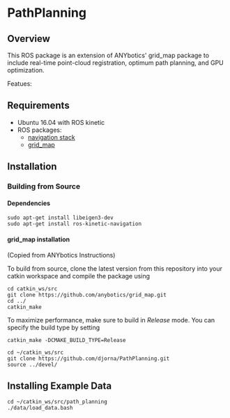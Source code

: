# PathPlanning

## Overview

This ROS package is an extension of ANYbotics' grid_map package to include real-time point-cloud registration, optimum path planning, and GPU optimization.

Featues:

## Requirements
* Ubuntu 16.04 with ROS kinetic
* ROS packages:  
  * [navigation stack](http://wiki.ros.org/navigation)
  * [grid_map](https://github.com/ANYbotics/grid_map)


## Installation

### Building from Source
#### Dependencies
```shell
sudo apt-get install libeigen3-dev
sudo apt-get install ros-kinetic-navigation
```
#### grid_map installation
(Copied from ANYbotics Instructions)

To build from source, clone the latest version from this repository into your catkin workspace and compile the package using

    cd catkin_ws/src
    git clone https://github.com/anybotics/grid_map.git
    cd ../
    catkin_make

To maximize performance, make sure to build in *Release* mode. You can specify the build type by setting

    catkin_make -DCMAKE_BUILD_TYPE=Release

```shell
cd ~/catkin_ws/src
git clone https://github.com/djorna/PathPlanning.git
source ../devel/
```


## Installing Example Data
```shell
cd ~/catkin_ws/src/path_planning
./data/load_data.bash
```
